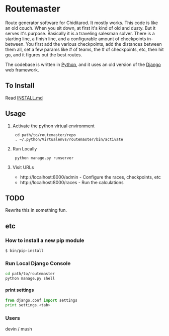 
# Routemaster
Route generator software for Chiditarod.
It mostly works. This code is like an old couch. When you sit
down, at first it's kind of old and dusty. But it serves it's purpose.
Basically it is a traveling salesman solver.  There is a starting line, a
finish line, and a configurable amount of checkpoints in-between. You
first add the various checkpoints, add the distances between them all, set a few params like # of teams,
the # of checkpoints, etc, then hit go, and it figures out the best routes.

The codebase is written in [Python](https://www.python.org/), and it uses an old version of the [Django](https://www.djangoproject.com/) web framework.

## To Install
Read [INSTALL.md](https://github.com/chiditarod/routemaster/blob/master/INSTALL.md)

## Usage

1. Activate the python virtual environment

        cd path/to/routemaster/repo
        . ~/.python/Virtualenvs/routemaster/bin/activate 

1. Run Locally

        python manage.py runserver

1. Visit URLs

    - http://localhost:8000/admin     - Configure the races, checkpoints, etc
    - http://localhost:8000/races     - Run the calculations

## TODO
Rewrite this in something fun.

## etc

### How to install a new pip module

    $ bin/pip-install

### Run Local Django Console
```bash
cd path/to/routemaster
python manage.py shell
```

#### print settings
```python
from django.conf import settings
print settings.<tab>
```

### Users
devin / mush
